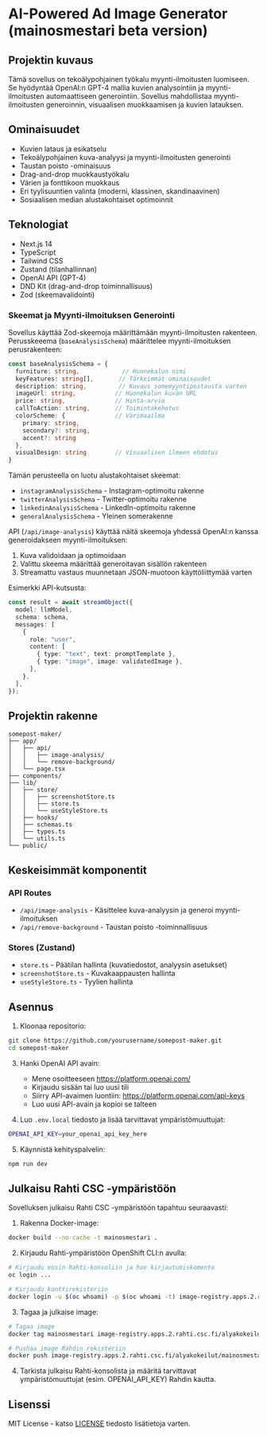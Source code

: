 # AI-Powered Ad Image Generator (mainosmestari beta version)

## Projektin kuvaus

Tämä sovellus on tekoälypohjainen työkalu myynti-ilmoitusten luomiseen. Se hyödyntää OpenAI:n GPT-4 mallia kuvien analysointiin ja myynti-ilmoitusten automaattiseen generointiin. Sovellus mahdollistaa myynti-ilmoitusten generoinnin, visuaalisen muokkaamisen ja kuvien latauksen.

## Ominaisuudet

- Kuvien lataus ja esikatselu
- Tekoälypohjainen kuva-analyysi ja myynti-ilmoitusten generointi
- Taustan poisto -ominaisuus
- Drag-and-drop muokkaustyökalu
- Värien ja fonttikoon muokkaus
- Eri tyylisuuntien valinta (moderni, klassinen, skandinaavinen)
- Sosiaalisen median alustakohtaiset optimoinnit

## Teknologiat

- Next.js 14
- TypeScript
- Tailwind CSS
- Zustand (tilanhallinnan)
- OpenAI API (GPT-4)
- DND Kit (drag-and-drop toiminnallisuus)
- Zod (skeemavalidointi)

### Skeemat ja Myynti-ilmoituksen Generointi

Sovellus käyttää Zod-skeemoja määrittämään myynti-ilmoitusten rakenteen. Perusskeeema (`baseAnalysisSchema`) määrittelee myynti-ilmoituksen perusrakenteen:

```typescript
const baseAnalysisSchema = {
  furniture: string,            // Huonekalun nimi
  keyFeatures: string[],       // Tärkeimmät ominaisuudet
  description: string,         // Kuvaus somemyyntipostausta varten
  imageUrl: string,           // Huonekalun kuvan URL
  price: string,              // Hinta-arvio
  callToAction: string,       // Toimintakehotus
  colorScheme: {              // Värimaailma
    primary: string,
    secondary?: string,
    accent?: string
  },
  visualDesign: string        // Visuaalisen ilmeen ehdotus
}
```

Tämän perusteella on luotu alustakohtaiset skeemat:

- `instagramAnalysisSchema` - Instagram-optimoitu rakenne
- `twitterAnalysisSchema` - Twitter-optimoitu rakenne
- `linkedinAnalysisSchema` - LinkedIn-optimoitu rakenne
- `generalAnalysisSchema` - Yleinen somerakenne

API (`/api/image-analysis`) käyttää näitä skeemoja yhdessä OpenAI:n kanssa generoidakseen myynti-ilmoituksen:

1. Kuva validoidaan ja optimoidaan
2. Valittu skeema määrittää generoitavan sisällön rakenteen
3. Streamattu vastaus muunnetaan JSON-muotoon käyttöliittymää varten

Esimerkki API-kutsusta:

```typescript
const result = await streamObject({
  model: llmModel,
  schema: schema,
  messages: [
    {
      role: "user",
      content: [
        { type: "text", text: promptTemplate },
        { type: "image", image: validatedImage },
      ],
    },
  ],
});
```

## Projektin rakenne

```
somepost-maker/
├── app/
│   ├── api/
│   │   ├── image-analysis/
│   │   └── remove-background/
│   └── page.tsx
├── components/
├── lib/
│   ├── store/
│   │   ├── screenshotStore.ts
│   │   ├── store.ts
│   │   └── useStyleStore.ts
│   ├── hooks/
│   ├── schemas.ts
│   ├── types.ts
│   └── utils.ts
└── public/
```

## Keskeisimmät komponentit

### API Routes

- `/api/image-analysis` - Käsittelee kuva-analyysin ja generoi myynti-ilmoituksen
- `/api/remove-background` - Taustan poisto -toiminnallisuus

### Stores (Zustand)

- `store.ts` - Päätilan hallinta (kuvatiedostot, analyysin asetukset)
- `screenshotStore.ts` - Kuvakaappausten hallinta
- `useStyleStore.ts` - Tyylien hallinta

## Asennus

1. Kloonaa repositorio:

```bash
git clone https://github.com/yourusername/somepost-maker.git
cd somepost-maker
```

3. Hanki OpenAI API avain:
   - Mene osoitteeseen https://platform.openai.com/
   - Kirjaudu sisään tai luo uusi tili
   - Siirry API-avaimen luontiin: https://platform.openai.com/api-keys
   - Luo uusi API-avain ja kopioi se talteen

4. Luo `.env.local` tiedosto ja lisää tarvittavat ympäristömuuttujat:

```bash
OPENAI_API_KEY=your_openai_api_key_here
```

5. Käynnistä kehityspalvelin:

```bash
npm run dev
```

## Julkaisu Rahti CSC -ympäristöön

Sovelluksen julkaisu Rahti CSC -ympäristöön tapahtuu seuraavasti:

1. Rakenna Docker-image:

```bash
docker build --no-cache -t mainosmestari .
```

2. Kirjaudu Rahti-ympäristöön OpenShift CLI:n avulla:

```bash
# Kirjaudu ensin Rahti-konsoliin ja hae kirjautumiskomento
oc login ...

# Kirjaudu konttirekisteriin
docker login -u $(oc whoami) -p $(oc whoami -t) image-registry.apps.2.rahti.csc.fi
```

3. Tagaa ja julkaise image:

```bash
# Tagaa image
docker tag mainosmestari image-registry.apps.2.rahti.csc.fi/alyakokeilut/mainosmestari:latest

# Pushaa image Rahdin rekisteriin
docker push image-registry.apps.2.rahti.csc.fi/alyakokeilut/mainosmestari:latest
```

4. Tarkista julkaisu Rahti-konsolista ja määritä tarvittavat ympäristömuuttujat (esim. OPENAI_API_KEY) Rahdin kautta.


## Lisenssi

MIT License - katso [LICENSE](LICENSE) tiedosto lisätietoja varten.
